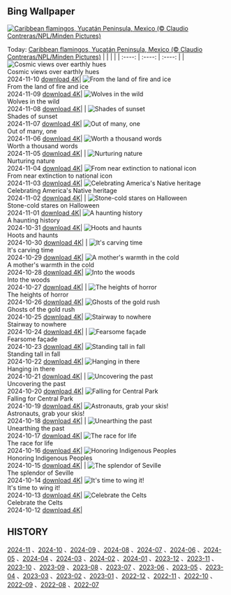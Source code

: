 ## Bing Wallpaper
[![Caribbean flamingos, Yucatán Peninsula, Mexico (© Claudio Contreras/NPL/Minden Pictures)](https://cn.bing.com/th?id=OHR.YucatanFlamingos_EN-US4470232432_UHD.jpg&w=1000)](https://cn.bing.com/th?id=OHR.YucatanFlamingos_EN-US4470232432_UHD.jpg&pid=hp&w=3840&h=2160&rs=1&c=4)

Today: [Caribbean flamingos, Yucatán Peninsula, Mexico (© Claudio Contreras/NPL/Minden Pictures)](https://cn.bing.com/th?id=OHR.YucatanFlamingos_EN-US4470232432_UHD.jpg&pid=hp&w=3840&h=2160&rs=1&c=4)
  |      |      |      |
| :----: | :----: | :----: |
| ![Cosmic views over earthly hues](https://cn.bing.com/th?id=OHR.MoroccoMilkyWay_EN-US4411505209_UHD.jpg&pid=hp&w=384&h=216&rs=1&c=4) <br/> Cosmic views over earthly hues <br/> 2024-11-10  [download 4K](https://cn.bing.com/th?id=OHR.MoroccoMilkyWay_EN-US4411505209_UHD.jpg&pid=hp&w=3840&h=2160&rs=1&c=4)| ![From the land of fire and ice](https://cn.bing.com/th?id=OHR.GlacialRivers_EN-US4356459123_UHD.jpg&pid=hp&w=384&h=216&rs=1&c=4) <br/> From the land of fire and ice <br/> 2024-11-09  [download 4K](https://cn.bing.com/th?id=OHR.GlacialRivers_EN-US4356459123_UHD.jpg&pid=hp&w=3840&h=2160&rs=1&c=4)| ![Wolves in the wild](https://cn.bing.com/th?id=OHR.CanadaWolves_EN-US4285635290_UHD.jpg&pid=hp&w=384&h=216&rs=1&c=4) <br/> Wolves in the wild <br/> 2024-11-08  [download 4K](https://cn.bing.com/th?id=OHR.CanadaWolves_EN-US4285635290_UHD.jpg&pid=hp&w=3840&h=2160&rs=1&c=4)|
| ![Shades of sunset](https://cn.bing.com/th?id=OHR.ShiShiBeach_EN-US4231457607_UHD.jpg&pid=hp&w=384&h=216&rs=1&c=4) <br/> Shades of sunset <br/> 2024-11-07  [download 4K](https://cn.bing.com/th?id=OHR.ShiShiBeach_EN-US4231457607_UHD.jpg&pid=hp&w=3840&h=2160&rs=1&c=4)| ![Out of many, one](https://cn.bing.com/th?id=OHR.DCSunrise_EN-US2459275186_UHD.jpg&pid=hp&w=384&h=216&rs=1&c=4) <br/> Out of many, one <br/> 2024-11-06  [download 4K](https://cn.bing.com/th?id=OHR.DCSunrise_EN-US2459275186_UHD.jpg&pid=hp&w=3840&h=2160&rs=1&c=4)| ![Worth a thousand words](https://cn.bing.com/th?id=OHR.CumbriaAutumn_EN-US4102686749_UHD.jpg&pid=hp&w=384&h=216&rs=1&c=4) <br/> Worth a thousand words <br/> 2024-11-05  [download 4K](https://cn.bing.com/th?id=OHR.CumbriaAutumn_EN-US4102686749_UHD.jpg&pid=hp&w=3840&h=2160&rs=1&c=4)|
| ![Nurturing nature](https://cn.bing.com/th?id=OHR.YucatanBiosphere_EN-US4019968428_UHD.jpg&pid=hp&w=384&h=216&rs=1&c=4) <br/> Nurturing nature <br/> 2024-11-04  [download 4K](https://cn.bing.com/th?id=OHR.YucatanBiosphere_EN-US4019968428_UHD.jpg&pid=hp&w=3840&h=2160&rs=1&c=4)| ![From near extinction to national icon](https://cn.bing.com/th?id=OHR.BisonYellowstone_EN-US4259322652_UHD.jpg&pid=hp&w=384&h=216&rs=1&c=4) <br/> From near extinction to national icon <br/> 2024-11-03  [download 4K](https://cn.bing.com/th?id=OHR.BisonYellowstone_EN-US4259322652_UHD.jpg&pid=hp&w=3840&h=2160&rs=1&c=4)| ![Celebrating America's Native heritage](https://cn.bing.com/th?id=OHR.HovenweepRuins_EN-US3883549583_UHD.jpg&pid=hp&w=384&h=216&rs=1&c=4) <br/> Celebrating America's Native heritage <br/> 2024-11-02  [download 4K](https://cn.bing.com/th?id=OHR.HovenweepRuins_EN-US3883549583_UHD.jpg&pid=hp&w=3840&h=2160&rs=1&c=4)|
| ![Stone-cold stares on Halloween](https://cn.bing.com/th?id=OHR.GargoyleParis_EN-US4049828558_UHD.jpg&pid=hp&w=384&h=216&rs=1&c=4) <br/> Stone-cold stares on Halloween <br/> 2024-11-01  [download 4K](https://cn.bing.com/th?id=OHR.GargoyleParis_EN-US4049828558_UHD.jpg&pid=hp&w=3840&h=2160&rs=1&c=4)| ![A haunting history](https://cn.bing.com/th?id=OHR.HauntedEdinburgh_EN-US3906244993_UHD.jpg&pid=hp&w=384&h=216&rs=1&c=4) <br/> A haunting history <br/> 2024-10-31  [download 4K](https://cn.bing.com/th?id=OHR.HauntedEdinburgh_EN-US3906244993_UHD.jpg&pid=hp&w=3840&h=2160&rs=1&c=4)| ![Hoots and haunts](https://cn.bing.com/th?id=OHR.GreatOwl_EN-US3778222109_UHD.jpg&pid=hp&w=384&h=216&rs=1&c=4) <br/> Hoots and haunts <br/> 2024-10-30  [download 4K](https://cn.bing.com/th?id=OHR.GreatOwl_EN-US3778222109_UHD.jpg&pid=hp&w=3840&h=2160&rs=1&c=4)|
| ![It's carving time](https://cn.bing.com/th?id=OHR.PumpkinMist_EN-US3686565863_UHD.jpg&pid=hp&w=384&h=216&rs=1&c=4) <br/> It's carving time <br/> 2024-10-29  [download 4K](https://cn.bing.com/th?id=OHR.PumpkinMist_EN-US3686565863_UHD.jpg&pid=hp&w=3840&h=2160&rs=1&c=4)| ![A mother's warmth in the cold](https://cn.bing.com/th?id=OHR.PolarBearHug_EN-US3461212514_UHD.jpg&pid=hp&w=384&h=216&rs=1&c=4) <br/> A mother's warmth in the cold <br/> 2024-10-28  [download 4K](https://cn.bing.com/th?id=OHR.PolarBearHug_EN-US3461212514_UHD.jpg&pid=hp&w=3840&h=2160&rs=1&c=4)| ![Into the woods](https://cn.bing.com/th?id=OHR.GhostForest_EN-US3389955484_UHD.jpg&pid=hp&w=384&h=216&rs=1&c=4) <br/> Into the woods <br/> 2024-10-27  [download 4K](https://cn.bing.com/th?id=OHR.GhostForest_EN-US3389955484_UHD.jpg&pid=hp&w=3840&h=2160&rs=1&c=4)|
| ![The heights of horror](https://cn.bing.com/th?id=OHR.MontBlancMassif_EN-US3284638409_UHD.jpg&pid=hp&w=384&h=216&rs=1&c=4) <br/> The heights of horror <br/> 2024-10-26  [download 4K](https://cn.bing.com/th?id=OHR.MontBlancMassif_EN-US3284638409_UHD.jpg&pid=hp&w=3840&h=2160&rs=1&c=4)| ![Ghosts of the gold rush](https://cn.bing.com/th?id=OHR.BodieCalifornia_EN-US3185568116_UHD.jpg&pid=hp&w=384&h=216&rs=1&c=4) <br/> Ghosts of the gold rush <br/> 2024-10-25  [download 4K](https://cn.bing.com/th?id=OHR.BodieCalifornia_EN-US3185568116_UHD.jpg&pid=hp&w=3840&h=2160&rs=1&c=4)| ![Stairway to nowhere](https://cn.bing.com/th?id=OHR.MadameSherriCastle_EN-US3066456106_UHD.jpg&pid=hp&w=384&h=216&rs=1&c=4) <br/> Stairway to nowhere <br/> 2024-10-24  [download 4K](https://cn.bing.com/th?id=OHR.MadameSherriCastle_EN-US3066456106_UHD.jpg&pid=hp&w=3840&h=2160&rs=1&c=4)|
| ![Fearsome façade](https://cn.bing.com/th?id=OHR.MonsterDoor_EN-US2973387472_UHD.jpg&pid=hp&w=384&h=216&rs=1&c=4) <br/> Fearsome façade <br/> 2024-10-23  [download 4K](https://cn.bing.com/th?id=OHR.MonsterDoor_EN-US2973387472_UHD.jpg&pid=hp&w=3840&h=2160&rs=1&c=4)| ![Standing tall in fall](https://cn.bing.com/th?id=OHR.AutumnCypress_EN-US2771131028_UHD.jpg&pid=hp&w=384&h=216&rs=1&c=4) <br/> Standing tall in fall <br/> 2024-10-22  [download 4K](https://cn.bing.com/th?id=OHR.AutumnCypress_EN-US2771131028_UHD.jpg&pid=hp&w=3840&h=2160&rs=1&c=4)| ![Hanging in there](https://cn.bing.com/th?id=OHR.SmilingSloth_EN-US2707836219_UHD.jpg&pid=hp&w=384&h=216&rs=1&c=4) <br/> Hanging in there <br/> 2024-10-21  [download 4K](https://cn.bing.com/th?id=OHR.SmilingSloth_EN-US2707836219_UHD.jpg&pid=hp&w=3840&h=2160&rs=1&c=4)|
| ![Uncovering the past](https://cn.bing.com/th?id=OHR.DenderaTemple_EN-US2605709637_UHD.jpg&pid=hp&w=384&h=216&rs=1&c=4) <br/> Uncovering the past <br/> 2024-10-20  [download 4K](https://cn.bing.com/th?id=OHR.DenderaTemple_EN-US2605709637_UHD.jpg&pid=hp&w=3840&h=2160&rs=1&c=4)| ![Falling for Central Park](https://cn.bing.com/th?id=OHR.CentralParkAutumn_EN-US2354288950_UHD.jpg&pid=hp&w=384&h=216&rs=1&c=4) <br/> Falling for Central Park <br/> 2024-10-19  [download 4K](https://cn.bing.com/th?id=OHR.CentralParkAutumn_EN-US2354288950_UHD.jpg&pid=hp&w=3840&h=2160&rs=1&c=4)| ![Astronauts, grab your skis!](https://cn.bing.com/th?id=OHR.MarsDunes_EN-US3465209450_UHD.jpg&pid=hp&w=384&h=216&rs=1&c=4) <br/> Astronauts, grab your skis! <br/> 2024-10-18  [download 4K](https://cn.bing.com/th?id=OHR.MarsDunes_EN-US3465209450_UHD.jpg&pid=hp&w=3840&h=2160&rs=1&c=4)|
| ![Unearthing the past](https://cn.bing.com/th?id=OHR.FossilsDorset_EN-US9782204825_UHD.jpg&pid=hp&w=384&h=216&rs=1&c=4) <br/> Unearthing the past <br/> 2024-10-17  [download 4K](https://cn.bing.com/th?id=OHR.FossilsDorset_EN-US9782204825_UHD.jpg&pid=hp&w=3840&h=2160&rs=1&c=4)| ![The race for life](https://cn.bing.com/th?id=OHR.MaraMigration_EN-US9704012409_UHD.jpg&pid=hp&w=384&h=216&rs=1&c=4) <br/> The race for life <br/> 2024-10-16  [download 4K](https://cn.bing.com/th?id=OHR.MaraMigration_EN-US9704012409_UHD.jpg&pid=hp&w=3840&h=2160&rs=1&c=4)| ![Honoring Indigenous Peoples](https://cn.bing.com/th?id=OHR.PuebloNankoweap_EN-US9631367700_UHD.jpg&pid=hp&w=384&h=216&rs=1&c=4) <br/> Honoring Indigenous Peoples <br/> 2024-10-15  [download 4K](https://cn.bing.com/th?id=OHR.PuebloNankoweap_EN-US9631367700_UHD.jpg&pid=hp&w=3840&h=2160&rs=1&c=4)|
| ![The splendor of Seville](https://cn.bing.com/th?id=OHR.AlcazarSeville_EN-US9523655289_UHD.jpg&pid=hp&w=384&h=216&rs=1&c=4) <br/> The splendor of Seville <br/> 2024-10-14  [download 4K](https://cn.bing.com/th?id=OHR.AlcazarSeville_EN-US9523655289_UHD.jpg&pid=hp&w=3840&h=2160&rs=1&c=4)| ![It's time to wing it!](https://cn.bing.com/th?id=OHR.QuebecDuck_EN-US9387855720_UHD.jpg&pid=hp&w=384&h=216&rs=1&c=4) <br/> It's time to wing it! <br/> 2024-10-13  [download 4K](https://cn.bing.com/th?id=OHR.QuebecDuck_EN-US9387855720_UHD.jpg&pid=hp&w=3840&h=2160&rs=1&c=4)| ![Celebrate the Celts](https://cn.bing.com/th?id=OHR.CelticColours_EN-US9284206130_UHD.jpg&pid=hp&w=384&h=216&rs=1&c=4) <br/> Celebrate the Celts <br/> 2024-10-12  [download 4K](https://cn.bing.com/th?id=OHR.CelticColours_EN-US9284206130_UHD.jpg&pid=hp&w=3840&h=2160&rs=1&c=4)|

  
  ## HISTORY
  [2024-11](https://github.com/Underglaze-Blue/bingwallpaper/tree/main/archive/2024-11/) 、[2024-10](https://github.com/Underglaze-Blue/bingwallpaper/tree/main/archive/2024-10/) 、[2024-09](https://github.com/Underglaze-Blue/bingwallpaper/tree/main/archive/2024-09/) 、[2024-08](https://github.com/Underglaze-Blue/bingwallpaper/tree/main/archive/2024-08/) 、[2024-07](https://github.com/Underglaze-Blue/bingwallpaper/tree/main/archive/2024-07/) 、[2024-06](https://github.com/Underglaze-Blue/bingwallpaper/tree/main/archive/2024-06/) 、[2024-05](https://github.com/Underglaze-Blue/bingwallpaper/tree/main/archive/2024-05/) 、[2024-04](https://github.com/Underglaze-Blue/bingwallpaper/tree/main/archive/2024-04/) 、[2024-03](https://github.com/Underglaze-Blue/bingwallpaper/tree/main/archive/2024-03/) 、[2024-02](https://github.com/Underglaze-Blue/bingwallpaper/tree/main/archive/2024-02/) 、[2024-01](https://github.com/Underglaze-Blue/bingwallpaper/tree/main/archive/2024-01/) 、[2023-12](https://github.com/Underglaze-Blue/bingwallpaper/tree/main/archive/2023-12/) 、[2023-11](https://github.com/Underglaze-Blue/bingwallpaper/tree/main/archive/2023-11/) 、[2023-10](https://github.com/Underglaze-Blue/bingwallpaper/tree/main/archive/2023-10/) 、[2023-09](https://github.com/Underglaze-Blue/bingwallpaper/tree/main/archive/2023-09/) 、[2023-08](https://github.com/Underglaze-Blue/bingwallpaper/tree/main/archive/2023-08/) 、[2023-07](https://github.com/Underglaze-Blue/bingwallpaper/tree/main/archive/2023-07/) 、[2023-06](https://github.com/Underglaze-Blue/bingwallpaper/tree/main/archive/2023-06/) 、[2023-05](https://github.com/Underglaze-Blue/bingwallpaper/tree/main/archive/2023-05/) 、[2023-04](https://github.com/Underglaze-Blue/bingwallpaper/tree/main/archive/2023-04/) 、[2023-03](https://github.com/Underglaze-Blue/bingwallpaper/tree/main/archive/2023-03/) 、[2023-02](https://github.com/Underglaze-Blue/bingwallpaper/tree/main/archive/2023-02/) 、[2023-01](https://github.com/Underglaze-Blue/bingwallpaper/tree/main/archive/2023-01/) 、[2022-12](https://github.com/Underglaze-Blue/bingwallpaper/tree/main/archive/2022-12/) 、[2022-11](https://github.com/Underglaze-Blue/bingwallpaper/tree/main/archive/2022-11/) 、[2022-10](https://github.com/Underglaze-Blue/bingwallpaper/tree/main/archive/2022-10/) 、[2022-09](https://github.com/Underglaze-Blue/bingwallpaper/tree/main/archive/2022-09/) 、[2022-08](https://github.com/Underglaze-Blue/bingwallpaper/tree/main/archive/2022-08/) 、[2022-07](https://github.com/Underglaze-Blue/bingwallpaper/tree/main/archive/2022-07/) 